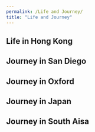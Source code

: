 ```yaml
---
permalink: /Life and Journey/
title: "Life and Journey"
---
```


## Life in Hong Kong

## Journey in San Diego

## Journey in Oxford

## Journey in Japan 

## Journey in South Aisa
